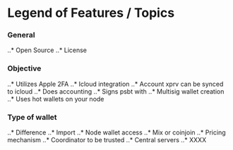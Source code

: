# Legend of Features / Topics

### General
..* Open Source
..* License

### Objective
..* Utilizes Apple 2FA
..* Icloud integration
..* Account xprv can be synced to icloud
..* Does accounting
..* Signs psbt with
..* Multisig wallet creation
..* Uses hot wallets on your node

### Type of wallet
..* Difference
..* Import
..* Node wallet access
..* Mix or coinjoin
..* Pricing mechanism
..* Coordinator to be trusted
..* Central servers
..* XXXX
